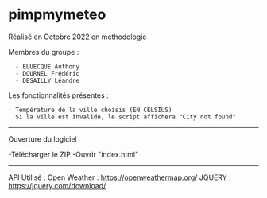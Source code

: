 # pimpmymeteo


Réalisé en Octobre 2022 en méthodologie

Membres du groupe :

      - ELUECQUE Anthony
      - DOURNEL Frédéric
      - DESAILLY Léandre
      
      
      
Les fonctionnalités présentes :

      Température de la ville choisis (EN CELSIUS)
      Si la ville est invalide, le script affichera "City not found"
      
      
------------------------------------------------------------
Ouverture du logiciel

-Télécharger le ZIP
-Ouvrir "index.html"

------------------------------------------------------------
API Utilisé : Open Weather : https://openweathermap.org/
JQUERY : https://jquery.com/download/
